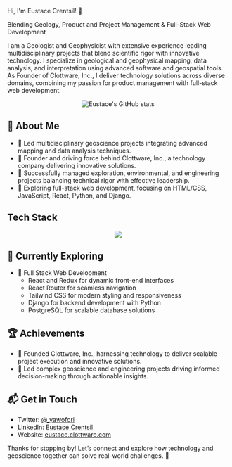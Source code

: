 Hi, I'm Eustace Crentsil! 👋

Blending Geology, Product and Project Management & Full-Stack Web Development  

I am a Geologist and Geophysicist with extensive experience leading multidisciplinary projects that blend scientific rigor with innovative technology. I specialize in geological and geophysical mapping, data analysis, and interpretation using advanced software and geospatial tools. As Founder of Clottware, Inc., I deliver technology solutions across diverse domains, combining my passion for product management with full-stack web development.

<p align="center">
  <img src="https://github-readme-stats.vercel.app/api?username=yawofori&theme=vue-dark&show_icons=true&hide_border=true" alt="Eustace's GitHub stats" />
</p>

## 🚀 About Me

- 🔭 Led multidisciplinary geoscience projects integrating advanced mapping and data analysis techniques.  
- 🚀 Founder and driving force behind Clottware, Inc., a technology company delivering innovative solutions.  
- 📝 Successfully managed exploration, environmental, and engineering projects balancing technical rigor with effective leadership.  
- 🌱 Exploring full-stack web development, focusing on HTML/CSS, JavaScript, React, Python, and Django.

## Tech Stack
<p align="center"> <a href="https://skillicons.dev"> <img src="https://skillicons.dev/icons?i=html,css,js,react,python,django&theme=dark&perline=6" /> </a> </p>

## 🌱 Currently Exploring

- 🚀 Full Stack Web Development  
  - React and Redux for dynamic front-end interfaces  
  - React Router for seamless navigation  
  - Tailwind CSS for modern styling and responsiveness  
  - Django for backend development with Python  
  - PostgreSQL for scalable database solutions  

## 🏆 Achievements

- 🌟 Founded Clottware, Inc., harnessing technology to deliver scalable project execution and innovative solutions.  
- 🌟 Led complex geoscience and engineering projects driving informed decision-making through actionable insights.

## 📬 Get in Touch

- Twitter: [@_yawofori](https://twitter.com/_yawofori)  
- LinkedIn: [Eustace Crentsil](https://www.linkedin.com/in/eustace-crentsil/)  
- Website: [eustace.clottware.com](http://eustace.clottware.com)

Thanks for stopping by! Let’s connect and explore how technology and geoscience together can solve real-world challenges. 🚀
